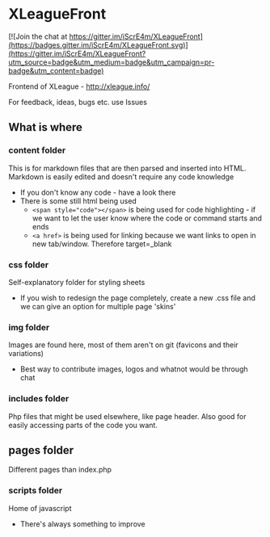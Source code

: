 # XLeagueFront

[![Join the chat at https://gitter.im/iScrE4m/XLeagueFront](https://badges.gitter.im/iScrE4m/XLeagueFront.svg)](https://gitter.im/iScrE4m/XLeagueFront?utm_source=badge&utm_medium=badge&utm_campaign=pr-badge&utm_content=badge)

Frontend of XLeague - http://xleague.info/

For feedback, ideas, bugs etc. use Issues

## What is where

### content folder

This is for markdown files that are then parsed and inserted into HTML. Markdown is easily edited and doesn't require any code knowledge

* If you don't know any code - have a look there
* There is some still html being used
    * `<span style="code"></span>` is being used for code highlighting - if we want to let the user know where the code or command starts and ends
    * `<a href>` is being used for linking because we want links to open in new tab/window. Therefore target=_blank
    
### css folder 

Self-explanatory folder for styling sheets

* If you wish to redesign the page completely, create a new .css file and we can give an option for multiple page 'skins'

### img folder

Images are found here, most of them aren't on git (favicons and their variations)

* Best way to contribute images, logos and whatnot would be through chat

### includes folder

Php files that might be used elsewhere, like page header. Also good for easily accessing parts of the code you want.

## pages folder

Different pages than index.php

### scripts folder

Home of javascript

* There's always something to improve